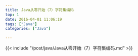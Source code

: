 ```yaml
---
title: Java从零开始（7）字符集编码
top: 1
date: 2016-04-01 11:06:19
tags: ["Java"]
categories: ["Java"]

---
```

{{< include "/post/java/Java从零开始（7）字符集编码.md" >}}